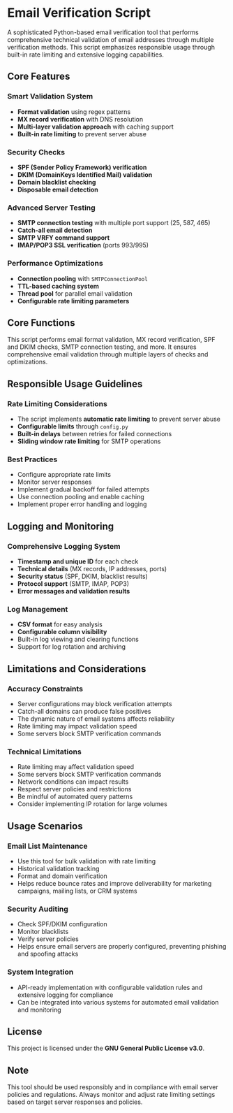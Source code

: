# Email Verification Script

A sophisticated Python-based email verification tool that performs comprehensive technical validation of email addresses through multiple verification methods. This script emphasizes responsible usage through built-in rate limiting and extensive logging capabilities.

## Core Features

### Smart Validation System
- **Format validation** using regex patterns
- **MX record verification** with DNS resolution
- **Multi-layer validation approach** with caching support
- **Built-in rate limiting** to prevent server abuse

### Security Checks
- **SPF (Sender Policy Framework) verification**
- **DKIM (DomainKeys Identified Mail) validation**
- **Domain blacklist checking**
- **Disposable email detection**

### Advanced Server Testing
- **SMTP connection testing** with multiple port support (25, 587, 465)
- **Catch-all email detection**
- **SMTP VRFY command support**
- **IMAP/POP3 SSL verification** (ports 993/995)

### Performance Optimizations
- **Connection pooling** with `SMTPConnectionPool`
- **TTL-based caching system**
- **Thread pool** for parallel email validation
- **Configurable rate limiting parameters**

## Core Functions

This script performs email format validation, MX record verification, SPF and DKIM checks, SMTP connection testing, and more. It ensures comprehensive email validation through multiple layers of checks and optimizations.

## Responsible Usage Guidelines

### Rate Limiting Considerations
- The script implements **automatic rate limiting** to prevent server abuse
- **Configurable limits** through `config.py`
- **Built-in delays** between retries for failed connections
- **Sliding window rate limiting** for SMTP operations

### Best Practices
- Configure appropriate rate limits
- Monitor server responses
- Implement gradual backoff for failed attempts
- Use connection pooling and enable caching
- Implement proper error handling and logging

## Logging and Monitoring

### Comprehensive Logging System
- **Timestamp and unique ID** for each check
- **Technical details** (MX records, IP addresses, ports)
- **Security status** (SPF, DKIM, blacklist results)
- **Protocol support** (SMTP, IMAP, POP3)
- **Error messages and validation results**

### Log Management
- **CSV format** for easy analysis
- **Configurable column visibility**
- Built-in log viewing and clearing functions
- Support for log rotation and archiving

## Limitations and Considerations

### Accuracy Constraints
- Server configurations may block verification attempts
- Catch-all domains can produce false positives
- The dynamic nature of email systems affects reliability
- Rate limiting may impact validation speed
- Some servers block SMTP verification commands

### Technical Limitations
- Rate limiting may affect validation speed
- Some servers block SMTP verification commands
- Network conditions can impact results
- Respect server policies and restrictions
- Be mindful of automated query patterns
- Consider implementing IP rotation for large volumes

## Usage Scenarios

### Email List Maintenance
- Use this tool for bulk validation with rate limiting
- Historical validation tracking
- Format and domain verification
- Helps reduce bounce rates and improve deliverability for marketing campaigns, mailing lists, or CRM systems

### Security Auditing
- Check SPF/DKIM configuration
- Monitor blacklists
- Verify server policies
- Helps ensure email servers are properly configured, preventing phishing and spoofing attacks

### System Integration
- API-ready implementation with configurable validation rules and extensive logging for compliance
- Can be integrated into various systems for automated email validation and monitoring

## License

This project is licensed under the **GNU General Public License v3.0**.

## Note

This tool should be used responsibly and in compliance with email server policies and regulations. Always monitor and adjust rate limiting settings based on target server responses and policies.
